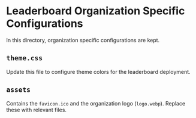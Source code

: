 # Leaderboard Organization Specific Configurations

In this directory, organization specific configurations are kept.

## `theme.css`

Update this file to configure theme colors for the leaderboard deployment.

## `assets`

Contains the `favicon.ico` and the organization logo (`logo.webp`).
Replace these with relevant files.
